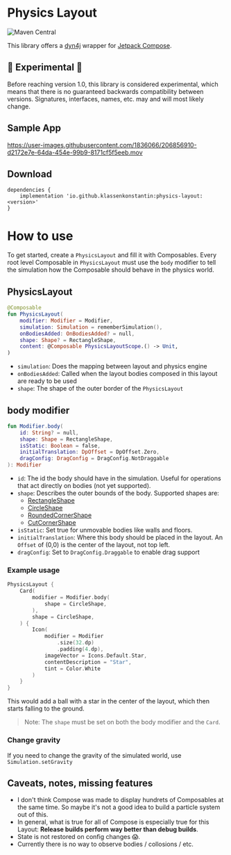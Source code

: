 # Physics Layout
![Maven Central](https://img.shields.io/maven-central/v/io.github.klassenkonstantin/physics-layout?style=flat-square&versionPrefix=0.3)

This library offers a [dyn4j](https://www.dyn4j.org) wrapper for [Jetpack Compose](https://developer.android.com/jetpack/compose).

## 🚧 Experimental 🚧
Before reaching version 1.0, this library is considered experimental, which means that there is no guaranteed backwards compatibility between versions. Signatures, interfaces, names, etc. may and will most likely change.

## Sample App
https://user-images.githubusercontent.com/1836066/206856910-d2172e7e-64da-454e-99b9-8171cf5f5eeb.mov

## Download
```
dependencies {
    implementation 'io.github.klassenkonstantin:physics-layout:<version>'
}
```

# How to use
To get started, create a `PhysicsLayout` and fill it with Composables. Every root level Composable in `PhysicsLayout` must use the `body` modifier to tell the simulation how the Composable should behave in the physics world.

## PhysicsLayout
```kotlin
@Composable
fun PhysicsLayout(
    modifier: Modifier = Modifier,
    simulation: Simulation = rememberSimulation(),
    onBodiesAdded: OnBodiesAdded? = null,
    shape: Shape? = RectangleShape,
    content: @Composable PhysicsLayoutScope.() -> Unit,
)
```
- `simulation`: Does the mapping between layout and physics engine
- `onBodiesAdded`: Called when the layout bodies composed in this layout are ready to be used
- `shape`: The shape of the outer border of the `PhysicsLayout`

## body modifier
```kotlin
fun Modifier.body(
    id: String? = null,
    shape: Shape = RectangleShape,
    isStatic: Boolean = false,
    initialTranslation: DpOffset = DpOffset.Zero,
    dragConfig: DragConfig = DragConfig.NotDraggable
): Modifier
```
- `id`: The id the body should have in the simulation. Useful for operations that act directly on bodies (not yet supported).
- `shape`: Describes the outer bounds of the body. Supported shapes are:
  - [RectangleShape](https://developer.android.com/reference/kotlin/androidx/compose/ui/graphics/package-summary#RectangleShape())
  - [CircleShape](https://developer.android.com/reference/kotlin/androidx/compose/foundation/shape/package-summary#CircleShape())
  - [RoundedCornerShape](https://developer.android.com/reference/kotlin/androidx/compose/foundation/shape/RoundedCornerShape)
  - [CutCornerShape](https://developer.android.com/reference/kotlin/androidx/compose/foundation/shape/CutCornerShape)
- `isStatic`: Set true for unmovable bodies like walls and floors.
- `initialTranslation`: Where this body should be placed in the layout. An `Offset` of (0,0) is the center of the layout, not top left.
- `dragConfig`: Set to `DragConfig.Draggable` to enable drag support

### Example usage
```kotlin
PhysicsLayout {
    Card(
        modifier = Modifier.body(
            shape = CircleShape,
        ),
        shape = CircleShape,
    ) {
        Icon(
            modifier = Modifier
                .size(32.dp)
                .padding(4.dp),
            imageVector = Icons.Default.Star,
            contentDescription = "Star",
            tint = Color.White
        )
    }
}
```
This would add a ball with a star in the center of the layout, which then starts falling to the ground.

> Note: The `shape` must be set on both the body modifier and the `Card`.

### Change gravity
If you need to change the gravity of the simulated world, use `Simulation.setGravity`

## Caveats, notes, missing features
- I don't think Compose was made to display hundrets of Composables at the same time. So maybe it's not a good idea to build a particle system out of this.
- In general, what is true for all of Compose is especially true for this Layout: **Release builds perform way better than debug builds**.
- State is not restored on config changes 😱.
- Currently there is no way to observe bodies / collosions / etc.

